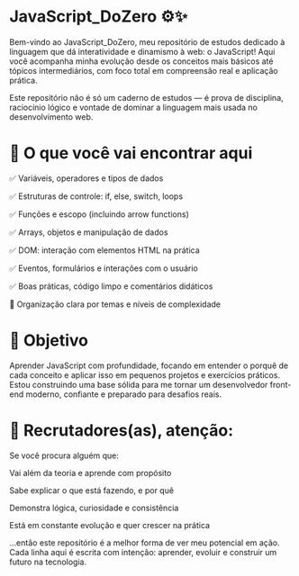 # JavaScript_DoZero ⚙️✨

Bem-vindo ao JavaScript_DoZero, meu repositório de estudos dedicado à linguagem que dá interatividade e dinamismo à web: o JavaScript! Aqui você acompanha minha evolução desde os conceitos mais básicos até tópicos intermediários, com foco total em compreensão real e aplicação prática.

Este repositório não é só um caderno de estudos — é prova de disciplina, raciocínio lógico e vontade de dominar a linguagem mais usada no desenvolvimento web.

# 🚀 O que você vai encontrar aqui

✅ Variáveis, operadores e tipos de dados

✅ Estruturas de controle: if, else, switch, loops

✅ Funções e escopo (incluindo arrow functions)

✅ Arrays, objetos e manipulação de dados

✅ DOM: interação com elementos HTML na prática

✅ Eventos, formulários e interações com o usuário

✅ Boas práticas, código limpo e comentários didáticos

📁 Organização clara por temas e níveis de complexidade

# 🎯 Objetivo

Aprender JavaScript com profundidade, focando em entender o porquê de cada conceito e aplicar isso em pequenos projetos e exercícios práticos. Estou construindo uma base sólida para me tornar um desenvolvedor front-end moderno, confiante e preparado para desafios reais.

# 💼 Recrutadores(as), atenção:

Se você procura alguém que:

Vai além da teoria e aprende com propósito

Sabe explicar o que está fazendo, e por quê

Demonstra lógica, curiosidade e consistência

Está em constante evolução e quer crescer na prática

…então este repositório é a melhor forma de ver meu potencial em ação. Cada linha aqui é escrita com intenção: aprender, evoluir e construir um futuro na tecnologia.
